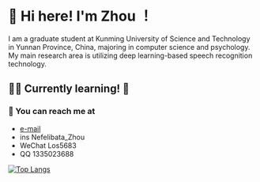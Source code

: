 # :wave: Hi here! I'm Zhou ！

I am a graduate student at Kunming University of Science and Technology in Yunnan Province, China, majoring in computer science and psychology. My main research area is utilizing deep learning-based speech recognition technology.

## 👨‍💻 Currently learning! 💪

### :dash: You can reach me at
- [e-mail](mailto:snoopy_zj@163.com)
- ins Nefelibata_Zhou
- WeChat Los5683
- QQ 1335023688

[![Top Langs](https://github-readme-stats.vercel.app/api/top-langs/?username=NefelibataJay&layout=compact)](https://github.com/anuraghazra/github-readme-stats)
